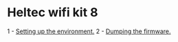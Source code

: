 # Heltec wifi kit 8

1 - [Setting up the environment.](https://github.com/pastaCLS/heltec/blob/master/docs/startup.md)
2 - [Dumping the firmware.](https://github.com/pastaCLS/heltec/blob/master/docs/dumping.md)
